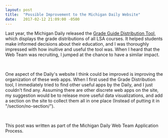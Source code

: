 ```yaml
---
layout: post
title:  "Possible Improvement to the Michigan Daily Website"
date:   2017-02-12 21:09:00 -0500
---
```


Last year, the Michigan Daily released the [Grade Guide Distribution Tool][grade-guide], which displays the grade distributions of all LSA courses. It helped students make informed decisions about their education, and I was thoroughly impressed with how inuitive and useful the tool was. When I heard that the Web Team was recruiting, I jumped at the chance to have a similar impact.

&nbsp; 

One aspect of the Daily's website I think could be improved is improving the organization of these web apps. When I first used the Grade Distribution tool, I immediately tried to find other useful apps by the Daily, and I just couldn't find any. Assuming there are other discrete web apps on the site, my suggestion would be to release more useful data visualizations, and add a section on the site to collect them all in one place (Instead of putting it in "/section/no-section/").

&nbsp; 

This post was written as part of the Michigan Daily Web Team Application Process.

[m-daily]: https://www.michigandaily.com/
[grade-guide]: https://www.michigandaily.com/section/no-section/michigan-daily-grade-guide-compare-class-grade-distributions-across-lsa
